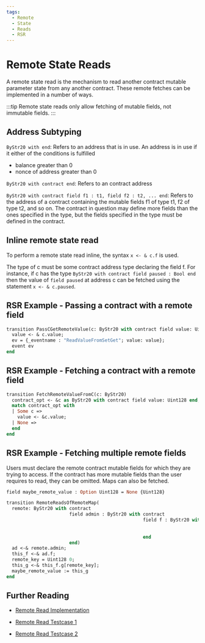 ```yaml
---
tags:
  - Remote
  - State
  - Reads
  - RSR
---
```


# Remote State Reads

A remote state read is the mechanism to read another contract mutable parameter state from any another contract. These remote fetches can be implemented in a number of ways.

:::tip
Remote state reads only allow fetching of mutable fields, not immutable fields.
:::

## Address Subtyping

```ByStr20 with end```: Refers to an address that is in use. An address is in use if it either of the conditions is fulfilled
- balance greater than 0
- nonce of address greater than 0

```ByStr20 with contract end```: Refers to an contract address

```ByStr20 with contract field f1 : t1, field f2 : t2, ... end```: Refers to the address of a contract containing the mutable fields f1 of type t1, f2 of type t2, and so on. The contract in question may define more fields than the ones specified in the type, but the fields specified in the type must be defined in the contract.

## Inline remote state read

To perform a remote state read inline, the syntax  ```x <- & c.f``` is used.

The type of c must be some contract address type declaring the field f. For instance, if c has the type ```ByStr20 with contract field paused : Bool end``` then the value of ```field paused``` at address c can be fetched using the statement ```x <- & c.paused```.

## RSR Example - Passing a contract with a remote field

```ocaml
transition PassCGetRemoteValue(c: ByStr20 with contract field value: Uint128 end)
  value <- & c.value;
  ev = {_eventname : "ReadValueFromSetGet"; value: value};
  event ev
end
```

## RSR Example - Fetching a contract with a remote field

```ocaml
transition FetchRemoteValueFromC(c: ByStr20)
  contract_opt <- &c as ByStr20 with contract field value: Uint128 end;
  match contract_opt with
  | Some c =>
    value <- &c.value;
  | None => 
  end
end
```


## RSR Example - Fetching multiple remote fields

Users must declare the remote contract mutable fields for which they are trying to access. If the contract has more mutable fields than the user requires to read, they can be omitted. Maps can also be fetched.

```ocaml
field maybe_remote_value : Option Uint128 = None {Uint128}

transition RemoteReadsOfRemoteMap(
  remote: ByStr20 with contract
                       field admin : ByStr20 with contract
                                                  field f : ByStr20 with contract
                                                                         field g : Map Uint128 Uint128
                                                                         end
                                                  end
                       end)
  ad <-& remote.admin;
  this_f <-& ad.f;
  remote_key = Uint128 0;
  this_g <-& this_f.g[remote_key];
  maybe_remote_value := this_g
end
```

## Further Reading

* [Remote Read Implementation](https://github.com/Zilliqa/scilla/pull/1014/files)

* [Remote Read Testcase 1](https://github.com/Zilliqa/scilla/blob/ccf60d04f89202c5149461def28f390ad4bc5a7c/tests/contracts/remote_state_reads.scilla)

* [Remote Read Testcase 2](https://github.com/Zilliqa/scilla/blob/ccf60d04f89202c5149461def28f390ad4bc5a7c/tests/contracts/remote_state_reads_2.scilla)
